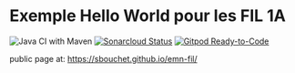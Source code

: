 Exemple Hello World pour les FIL 1A
=========
![Java CI with Maven](https://github.com/sbouchet/emn-fil/workflows/Java%20CI%20with%20Maven/badge.svg)
[![Sonarcloud Status](https://sonarcloud.io/api/project_badges/measure?project=org.sbouchet:org.sbouchet.emn.fil1a&metric=alert_status)](https://sonarcloud.io/dashboard?id=org.sbouchet:org.sbouchet.emn.fil1a)
[![Gitpod Ready-to-Code](https://img.shields.io/badge/Gitpod-Ready--to--Code-blue?logo=gitpod)](https://gitpod.io/#https://github.com/sbouchet/emn-fil) 

public page at: https://sbouchet.github.io/emn-fil/
